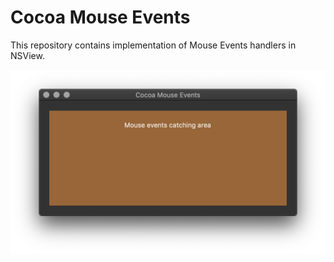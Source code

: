 # Cocoa Mouse Events

This repository contains implementation of Mouse Events handlers in NSView.

![image missing](App.png "Application UI")